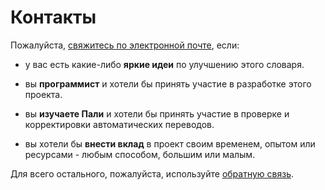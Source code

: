 # Контакты

Пожалуйста, [свяжитесь по электронной почте](mailto:devamitta@sasanarakkha.org), если:

- у вас есть какие-либо **яркие идеи** по улучшению этого словаря.
- вы **программист** и хотели бы принять участие в разработке этого проекта.
- вы **изучаете Пали** и хотели бы принять участие в проверке и корректировки автоматических переводов.

- вы хотели бы **внести вклад** в проект своим временем, опытом или ресурсами - любым способом, большим или малым.

Для всего остального, пожалуйста, используйте [обратную связь](feedback/index.md).